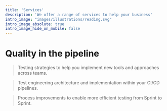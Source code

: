 ```yaml
---
title: 'Services'
description: 'We offer a range of services to help your business'
intro_image: "images/illustrations/reading.svg"
intro_image_absolute: true
intro_image_hide_on_mobile: false
---
```


# Quality in the pipeline

> Testing strategies to help you implement new tools and approaches across teams.

> Test engineering architecture and implementation within your CI/CD pipelines. 

> Process improvements to enable more efficient testing from Sprint to Sprint.
